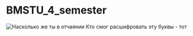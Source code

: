 # BMSTU_4_semester
![Насколько же ты в отчаянии](https://github.com/[username]/[reponame]/blob/[branch]/image.jpg?raw=true)
Кто смог расшифровать эту буквы - тот 
